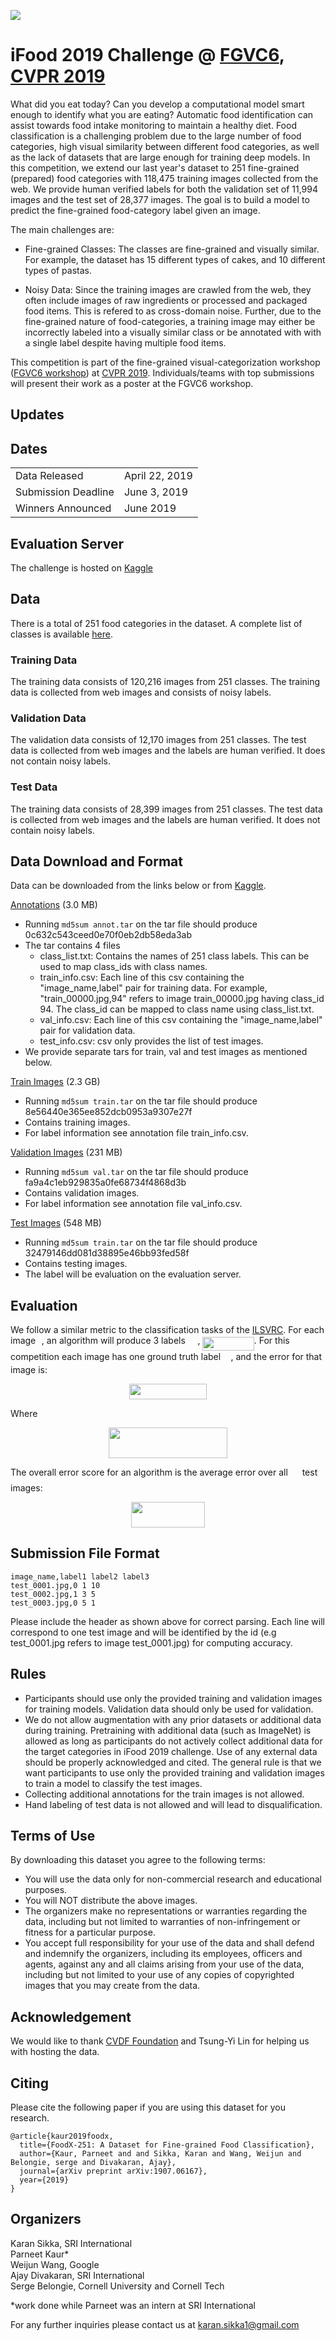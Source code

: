 ![](https://raw.githubusercontent.com/karansikka1/iFood_2019/master/assets/banner.png)

# iFood 2019 Challenge @ [FGVC6](https://sites.google.com/view/fgvc6/home), [CVPR 2019](http://cvpr2019.thecvf.com/)
What did you eat today? Can you develop a computational model smart enough to identify what you are eating? Automatic food identification can assist towards food intake monitoring to maintain a healthy diet. Food classification is a challenging problem due to the large number of food categories, high visual similarity between different food categories, as well as the lack of datasets that are large enough for training deep models. In this competition, we extend our last year's dataset to 251 fine-grained (prepared) food categories with 118,475 training images collected from the web. We provide human verified labels for both the validation set of 11,994 images and the test set of 28,377 images. The goal is to build a model to predict the fine-grained food-category label given an image.

The main challenges are:

* Fine-grained Classes: The classes are fine-grained and visually similar. For example, the dataset has 15 different types of cakes, and 10 different types of pastas.

* Noisy Data: Since the training images are crawled from the web, they often include images of raw ingredients or processed and packaged food items. This is refered to as cross-domain noise. Further, due to the fine-grained nature of food-categories, a training image may either be incorrectly labeled into a visually similar class or be annotated with with a single label despite having multiple food items. 

This competition is part of the fine-grained visual-categorization workshop ([FGVC6 workshop](https://sites.google.com/view/fgvc6/home)) at [CVPR 2019](http://cvpr2019.thecvf.com/). Individuals/teams with top submissions will present their work as a poster at the FGVC6 workshop. 

## Updates


## Dates
|||
|------|---------------|
Data Released|April 22, 2019|
Submission Deadline|June 3, 2019|
Winners Announced|June 2019|

## Evaluation Server
The challenge is hosted on [Kaggle](https://www.kaggle.com/c/ifood-2019-fgvc6/overview)

## Data
There is a total of 251 food categories in the dataset. A complete list of classes is available [here](https://raw.githubusercontent.com/karansikka1/iFood_2019/master/assets/class_list.txt).


### Training Data
The training data consists of 120,216 images from 251 classes. The training data is collected from web images and consists of noisy labels.

### Validation Data
The validation data consists of 12,170 images from 251 classes. The test data is collected from web images and the labels are human verified. It does not contain noisy labels.

### Test Data
The training data consists of 28,399 images from 251 classes. The test data is collected from web images and the labels are human verified. It does not contain noisy labels.

## Data Download and Format
Data can be downloaded from the links below or from [Kaggle](https://www.kaggle.com/c/ifood-2019-fgvc6/overview).

[Annotations](https://food-x.s3.amazonaws.com/annot.tar) (3.0 MB)
* Running `md5sum annot.tar` on the tar file should produce 0c632c543ceed0e70f0eb2db58eda3ab
* The tar contains 4 files
     * class_list.txt: Contains the names of 251 class labels. This can be used to map class_ids with class names.
     * train_info.csv: Each line of this csv containing the "image_name,label" pair for training data. For example, "train_00000.jpg,94" refers to image train_00000.jpg having class_id 94. The class_id can be mapped to class name using class_list.txt.      
     * val_info.csv: Each line of this csv containing the "image_name,label" pair for validation data.
     * test_info.csv: csv only provides the list of test images.
 * We provide separate tars for train, val and test images as mentioned below.

[Train Images](https://food-x.s3.amazonaws.com/train.tar) (2.3 GB)
* Running `md5sum train.tar` on the tar file should produce 8e56440e365ee852dcb0953a9307e27f
* Contains training images.
* For label information see annotation file train_info.csv. 

[Validation Images](https://food-x.s3.amazonaws.com/val.tar) (231 MB)
* Running `md5sum val.tar` on the tar file should produce fa9a4c1eb929835a0fe68734f4868d3b
* Contains validation images.
* For label information see annotation file val_info.csv. 

[Test Images](https://food-x.s3.amazonaws.com/test.tar) (548 MB)
* Running `md5sum train.tar` on the tar file should produce 32479146dd081d38895e46bb93fed58f
* Contains testing images.
* The label will be evaluation on the evaluation server.

## Evaluation
We follow a similar metric to the classification tasks of the [ILSVRC](http://image-net.org/challenges/LSVRC/2016/index#scene). For each image <img src="https://rawgit.com/visipedia/inat_comp/master/svgs/77a3b857d53fb44e33b53e4c8b68351a.svg?invert_in_darkmode" align=middle width=5.642109pt height=21.60213pt/>, an algorithm will produce 3 labels <img src="https://rawgit.com/visipedia/inat_comp/master/svgs/655bedbaf4a65f397b5041d0fdecde4c.svg?invert_in_darkmode" align=middle width=15.601905pt height=22.74591pt/>, <img src="https://rawgit.com/visipedia/inat_comp/master/svgs/946e592e2b2753a9272767ae3dd5b9a9.svg?invert_in_darkmode" align=middle width=82.4274pt height=21.60213pt/>. For this competition each image has one ground truth label <img src="https://rawgit.com/visipedia/inat_comp/master/svgs/681a37b53b66acbc455e39ca3e6f1c41.svg?invert_in_darkmode" align=middle width=12.444795pt height=14.10255pt/>, and the error for that image is:
<p align="center"><img src="https://rawgit.com/visipedia/inat_comp/master/svgs/7a42826f81c53c77e0fef3c827238d25.svg?invert_in_darkmode" align=middle width=123.403665pt height=24.865665pt/></p>
Where
<p align="center"><img src="https://rawgit.com/visipedia/inat_comp/master/svgs/7a45c501d5042bd031a267f008fa2ae6.svg?invert_in_darkmode" align=middle width=190.2021pt height=49.13139pt/></p>

The overall error score for an algorithm is the average error over all <img src="https://rawgit.com/visipedia/inat_comp/master/svgs/f9c4988898e7f532b9f826a75014ed3c.svg?invert_in_darkmode" align=middle width=14.94405pt height=22.38192pt/> test images:
<p align="center"><img src="https://rawgit.com/visipedia/inat_comp/master/svgs/444adcac0c7cbb4a8419ee1484625349.svg?invert_in_darkmode" align=middle width=118.05123pt height=41.069655pt/></p>


## Submission File Format
```
image_name,label1 label2 label3 
test_0001.jpg,0 1 10 
test_0002.jpg,1 3 5 
test_0003.jpg,0 5 1 
```

Please include the header as shown above for correct parsing. Each line will correspond to one test image and will be identified by the id (e.g test_0001.jpg refers to image test_0001.jpg) for computing accuracy.

## Rules

* Participants should use only the provided training and validation images for training models. Validation data should only be used for validation. 
* We do not allow augmentation with any prior datasets or additional data during training. Pretraining with additional data (such as ImageNet) is allowed as long as participants do not actively collect additional data for the target categories in iFood 2019 challenge. 
Use of any external data should be properly acknowledged and cited. The general rule is that we want participants to use only the provided training and validation images to train a model to classify the test images.
* Collecting additional annotations for the train images is not allowed. 
* Hand labeling of test data is not allowed and will lead to disqualification.
 


## Terms of Use
By downloading this dataset you agree to the following terms:

* You will use the data only for non-commercial research and educational purposes.
* You will NOT distribute the above images.
* The organizers make no representations or warranties regarding the data, including but not limited to warranties of non-infringement or fitness for a particular purpose.
* You accept full responsibility for your use of the data and shall defend and indemnify the  organizers, including its employees, officers and agents, against any and all claims arising from your use of the data, including but not limited to your use of any copies of copyrighted images that you may create from the data.

## Acknowledgement
We would like to thank [CVDF Foundation](http://www.cvdfoundation.org/) and Tsung-Yi Lin for helping us with hosting the data.

## Citing
Please cite the following paper if you are using this dataset for you research.

```
@article{kaur2019foodx,
  title={FoodX-251: A Dataset for Fine-grained Food Classification},
  author={Kaur, Parneet and and Sikka, Karan and Wang, Weijun and Belongie, serge and Divakaran, Ajay},
  journal={arXiv preprint arXiv:1907.06167},
  year={2019}
}
```

## Organizers
Karan Sikka, SRI International </br>
Parneet Kaur\* </br>
Weijun Wang, Google </br>
Ajay Divakaran, SRI International </br>
Serge Belongie, Cornell University and Cornell Tech </br>

\*work done while Parneet was an intern at SRI International

For any further inquiries please contact us at karan.sikka1@gmail.com

